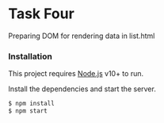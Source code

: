 # Task Four
Preparing DOM for rendering data in list.html

### Installation

This project requires [Node.js](https://nodejs.org/) v10+ to run.

Install the dependencies and start the server.

```sh
$ npm install
$ npm start
```